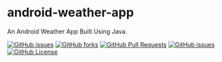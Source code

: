 # android-weather-app

An Android Weather App Built Using Java.

[![GitHub issues](https://img.shields.io/github/stars/Vishal1297/android-weather-app)](https://github.com/Vishal1297/android-weather-app/stargazers)
[![GitHub forks](https://img.shields.io/github/forks/Vishal1297/android-weather-app)](https://github.com/Vishal1297/android-weather-app/network/members)
[![GitHub Pull Requests](https://img.shields.io/github/issues-pr/Vishal1297/android-weather-app?style=plastic)](https://github.com/Vishal1297/android-weather-app/pulls)
[![GitHub issues](https://img.shields.io/github/issues/Vishal1297/android-weather-app?style=plastic)](https://github.com/Vishal1297/android-weather-app/issues)
[![GitHub License](https://img.shields.io/github/license/Vishal1297/android-weather-app)](https://github.com/Vishal1297/android-weather-app/blob/master/LICENSE)
